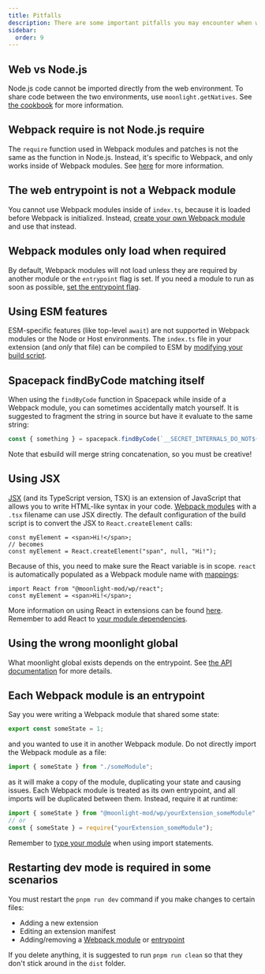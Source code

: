 ```yaml
---
title: Pitfalls
description: There are some important pitfalls you may encounter when writing moonlight extensions.
sidebar:
  order: 9
---
```


## Web vs Node.js

Node.js code cannot be imported directly from the web environment. To share code between the two environments, use `moonlight.getNatives`. See [the cookbook](/ext-dev/cookbook#extension-entrypoints) for more information.

## Webpack require is not Node.js require

The `require` function used in Webpack modules and patches is not the same as the function in Node.js. Instead, it's specific to Webpack, and only works inside of Webpack modules. See [here](/ext-dev/webpack#importing-other-webpack-modules) for more information.

## The web entrypoint is not a Webpack module

You cannot use Webpack modules inside of `index.ts`, because it is loaded before Webpack is initialized. Instead, [create your own Webpack module](/ext-dev/webpack#webpack-module-insertion) and use that instead.

## Webpack modules only load when required

By default, Webpack modules will not load unless they are required by another module or the `entrypoint` flag is set. If you need a module to run as soon as possible, [set the entrypoint flag](/ext-dev/webpack#webpack-module-insertion).

## Using ESM features

ESM-specific features (like top-level `await`) are not supported in Webpack modules or the Node or Host environments. The `index.ts` file in your extension (and *only* that file) can be compiled to ESM by [modifying your build script](https://github.com/moonlight-mod/esbuild-config/blob/8e91f1db1773380bc140c9ca3e140c30ecf5bcc3/src/factory.ts#L75).

## Spacepack findByCode matching itself

When using the `findByCode` function in Spacepack while inside of a Webpack module, you can sometimes accidentally match yourself. It is suggested to fragment the string in source but have it evaluate to the same string:

```ts
const { something } = spacepack.findByCode(`__SECRET_INTERNALS_DO_NOT${""}_USE_OR_YOU_WILL_BE_FIRED`)[0].exports;
```

Note that esbuild will merge string concatenation, so you must be creative!

## Using JSX

[JSX](https://react.dev/learn/writing-markup-with-jsx) (and its TypeScript version, TSX) is an extension of JavaScript that allows you to write HTML-like syntax in your code. [Webpack modules](/ext-dev/webpack#webpack-module-insertion) with a `.tsx` filename can use JSX directly. The default configuration of the build script is to convert the JSX to `React.createElement` calls:

```tsx
const myElement = <span>Hi!</span>;
// becomes
const myElement = React.createElement("span", null, "Hi!");
```

Because of this, you need to make sure the React variable is in scope. `react` is automatically populated as a Webpack module name with [mappings](/ext-dev/mappings):

```tsx
import React from "@moonlight-mod/wp/react";
const myElement = <span>Hi!</span>;
```

More information on using React in extensions can be found [here](/ext-dev/cookbook#using-react). Remember to add React to [your module dependencies](/ext-dev/webpack#webpack-module-insertion).

## Using the wrong moonlight global

What moonlight global exists depends on the entrypoint. See [the API documentation](/ext-dev/api) for more details.

## Each Webpack module is an entrypoint

Say you were writing a Webpack module that shared some state:

```ts title="someModule.ts"
export const someState = 1;
```

and you wanted to use it in another Webpack module. Do not directly import the Webpack module as a file:

```ts title="someOtherModule.ts"
import { someState } from "./someModule";
```

as it will make a copy of the module, duplicating your state and causing issues. Each Webpack module is treated as its own entrypoint, and all imports will be duplicated between them. Instead, require it at runtime:

```ts title="otherWebpackModule.ts"
import { someState } from "@moonlight-mod/wp/yourExtension_someModule";
// or
const { someState } = require("yourExtension_someModule");
```

Remember to [type your module](/ext-dev/webpack#importing-other-webpack-modules) when using import statements.

## Restarting dev mode is required in some scenarios

You must restart the `pnpm run dev` command if you make changes to certain files:

- Adding a new extension
- Editing an extension manifest
- Adding/removing a [Webpack module](/ext-dev/webpack#webpack-module-insertion) or [entrypoint](/ext-dev/cookbook#extension-entrypoints)

If you delete anything, it is suggested to run `pnpm run clean` so that they don't stick around in the `dist` folder.
